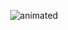 <p align="center">
  <img src="https://thumbs.gfycat.com/ContentDarlingCub-small.gif](https://thumbs.gfycat.com/ContentDarlingCub-small.gifv" alt="animated" />
</p>
